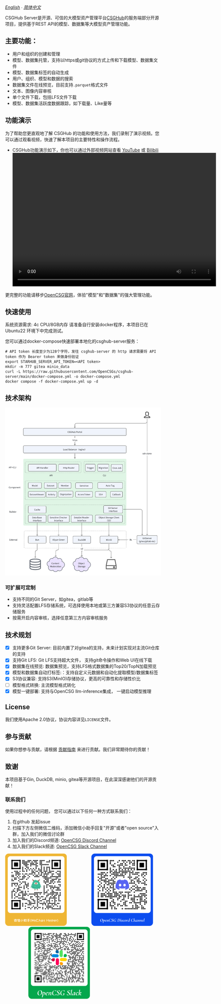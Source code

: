 *[English](README_en.md) ∙ [简体中文](README_cn.md)*

CSGHub Server是开源、可信的大模型资产管理平台[CSGHub](https://github.com/OpenCSGs/CSGHub/)的服务端部分开源项目，提供基于REST API的模型、数据集等大模型资产管理功能。

## 主要功能：
- 用户和组织的创建和管理 
- 模型、数据集托管，支持以https或git协议的方式上传和下载模型、数据集文件
- 模型、数据集标签的自动生成
- 用户、组织、模型和数据的搜索
- 数据集文件在线预览，目前支持`.parquet`格式文件
- 文本、图像内容审核
- 单个文件下载，包括LFS文件下载
- 模型、数据集活跃度数据跟踪，如下载量、Like量等

## 功能演示
为了帮助您更直观地了解 CSGHub 的功能和使用方法，我们录制了演示视频。您可以通过观看视频，快速了解本项目的主要特性和操作流程。
- CSGHub功能演示如下，你也可以通过外部视频网站查看 [YouTube](https://www.youtube.com/watch?v=SFDISpqowXs) 或 [Bilibili](https://www.bilibili.com/video/BV1wk4y1X7G7/)
<video width="658" height="432" src="https://github-production-user-asset-6210df.s3.amazonaws.com/3232817/296556812-205d07f2-de9d-4a7f-b3f5-83514a71453e.mp4"></video>

更完整的功能请移步[OpenCSG官网](https://portal.opencsg.com/models)，体验"模型"和"数据集"的强大管理功能。

## 快速使用
系统资源需求: 4c CPU/8GB内存
请准备自行安装docker程序，本项目已在 Ubuntu22 环境下中完成测试。

您可以通过docker-compose快速部署本地化的csghub-server服务：
```shell
# API token 长度至少为128个字符，发往 csghub-server 的 http 请求需要将 API token 作为 Bearer token 来做身份验证
export STARHUB_SERVER_API_TOKEN=<API token>
mkdir -m 777 gitea minio_data
curl -L https://raw.githubusercontent.com/OpenCSGs/csghub-server/main/docker-compose.yml -o docker-compose.yml
docker compose -f docker-compose.yml up -d
```

## 技术架构
<div align=center>
  <img src="docs/csghub_server-arch.png" alt="csghub-server architecture" width="800px">
</div>

### 可扩展可定制
- 支持不同的Git Server，如gitea，gitlab等
- 支持灵活配置LFS存储系统，可选择使用本地或第三方兼容S3协议的任意云存储服务
- 按需开启内容审核，选择任意第三方内容审核服务

## 技术规划
- [x] 支持更多Git Server: 目前内置了对gitea的支持，未来计划实现对主流Git仓库的支持
- [x] 支持Git LFS: Git LFS支持超大文件， 支持git命令操作和Web UI在线下载
- [x] 数据集在线预览: 数据集预览，支持LFS格式数据集的Top20/TopN加载预览
- [x] 模型和数据集自动打标签:：支持自定义元数据和自动化提取模型/数据集标签
- [x] S3协议兼容: 支持S3(MinIO)存储协议，更高的可靠性和存储性价比
- [ ] 模型格式转换: 主流模型格式转化
- [x] 模型一键部署: 支持与OpenCSG llm-inference集成， 一键启动模型推理

## License
我们使用Apache 2.0协议，协议内容详见`LICENSE`文件。

## 参与贡献
如果你想参与贡献，请根据 [贡献指南](docs/zh-CN/contributing.md) 来进行贡献。我们非常期待你的贡献！

## 致谢
本项目基于Gin, DuckDB, minio, gitea等开源项目，在此深深感谢他们的开源贡献！

### 联系我们
使用过程中的任何问题， 您可以通过以下任何一种方式联系我们：
1. 在github 发起issue
2. 扫描下方左侧微信二维码，添加微信小助手回复"开源"或者"open source"入群，加入我们的微信讨论群
3. 加入我们的Discord频道: [OpenCSG Discord Channel](https://discord.gg/bXnu4C9BkR)
4. 加入我们的Slack频道: [OpenCSG Slack Channel](https://join.slack.com/t/opencsghq/shared_invite/zt-2fmtem7hs-s_RmMeoOIoF1qzslql2q~A)
<div style="display:inline-block">
<img src="https://github.com/OpenCSGs/csghub/blob/main/docs/images/wechat-assistant-new.png" width='200'>
&nbsp;&nbsp;&nbsp;&nbsp;&nbsp;&nbsp;&nbsp;&nbsp;&nbsp;&nbsp;&nbsp;&nbsp;&nbsp;&nbsp;&nbsp;&nbsp;&nbsp;&nbsp;
<img src="https://github.com/OpenCSGs/csghub/blob/main/docs/images/discord-qrcode.png" width='200'>
  &nbsp;&nbsp;&nbsp;&nbsp;&nbsp;&nbsp;&nbsp;&nbsp;&nbsp;&nbsp;&nbsp;&nbsp;&nbsp;&nbsp;&nbsp;&nbsp;&nbsp;&nbsp;
<img src="https://github.com/OpenCSGs/csghub/blob/main/docs/images/slack-qrcode.png" width='200'>
</div>
